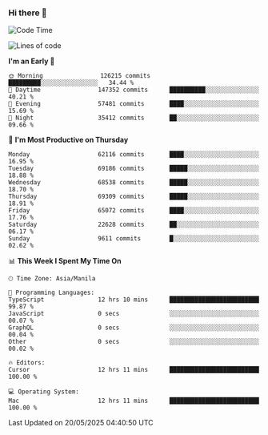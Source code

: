 ### Hi there 👋

<!--START_SECTION:waka-->
![Code Time](http://img.shields.io/badge/Code%20Time-6%2C049%20hrs%2056%20mins-blue)

![Lines of code](https://img.shields.io/badge/From%20Hello%20World%20I%27ve%20Written-130.5%20million%20lines%20of%20code-blue)

**I'm an Early 🐤** 

```text
🌞 Morning                126215 commits      █████████░░░░░░░░░░░░░░░░   34.44 % 
🌆 Daytime                147352 commits      ██████████░░░░░░░░░░░░░░░   40.21 % 
🌃 Evening                57481 commits       ████░░░░░░░░░░░░░░░░░░░░░   15.69 % 
🌙 Night                  35412 commits       ██░░░░░░░░░░░░░░░░░░░░░░░   09.66 % 
```
📅 **I'm Most Productive on Thursday** 

```text
Monday                   62116 commits       ████░░░░░░░░░░░░░░░░░░░░░   16.95 % 
Tuesday                  69186 commits       █████░░░░░░░░░░░░░░░░░░░░   18.88 % 
Wednesday                68538 commits       █████░░░░░░░░░░░░░░░░░░░░   18.70 % 
Thursday                 69309 commits       █████░░░░░░░░░░░░░░░░░░░░   18.91 % 
Friday                   65072 commits       ████░░░░░░░░░░░░░░░░░░░░░   17.76 % 
Saturday                 22628 commits       ██░░░░░░░░░░░░░░░░░░░░░░░   06.17 % 
Sunday                   9611 commits        █░░░░░░░░░░░░░░░░░░░░░░░░   02.62 % 
```


📊 **This Week I Spent My Time On** 

```text
🕑︎ Time Zone: Asia/Manila

💬 Programming Languages: 
TypeScript               12 hrs 10 mins      █████████████████████████   99.87 % 
JavaScript               0 secs              ░░░░░░░░░░░░░░░░░░░░░░░░░   00.07 % 
GraphQL                  0 secs              ░░░░░░░░░░░░░░░░░░░░░░░░░   00.04 % 
Other                    0 secs              ░░░░░░░░░░░░░░░░░░░░░░░░░   00.02 % 

🔥 Editors: 
Cursor                   12 hrs 11 mins      █████████████████████████   100.00 % 

💻 Operating System: 
Mac                      12 hrs 11 mins      █████████████████████████   100.00 % 
```


 Last Updated on 20/05/2025 04:40:50 UTC
<!--END_SECTION:waka-->


<!--
**rad182/rad182** is a ✨ _special_ ✨ repository because its `README.md` (this file) appears on your GitHub profile.

Here are some ideas to get you started:

- 🔭 I’m currently working on ...
- 🌱 I’m currently learning ...
- 👯 I’m looking to collaborate on ...
- 🤔 I’m looking for help with ...
- 💬 Ask me about ...
- 📫 How to reach me: ...
- 😄 Pronouns: ...
- ⚡ Fun fact: ...
-->
